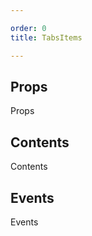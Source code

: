 ```yaml
---

order: 0
title: TabsItems

---
```

 
## Props
 
Props
 
## Contents
 
Contents
 
## Events
 
Events
 
